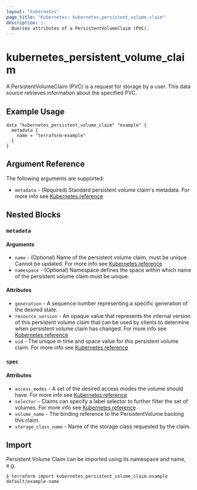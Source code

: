 ```yaml
---
layout: "kubernetes"
page_title: "Kubernetes: kubernetes_persistent_volume_claim"
description: |-
  Queries attributes of a PersistentVolumeClaim (PVC).
---
```


# kubernetes_persistent_volume_claim

A PersistentVolumeClaim (PVC) is a request for storage by a user. This data source retrieves information about the specified PVC.


## Example Usage

```hcl
data "kubernetes_persistent_volume_claim" "example" {
  metadata {
    name = "terraform-example"
  }
}
```

## Argument Reference

The following arguments are supported:

* `metadata` - (Required) Standard persistent volume claim's metadata. For more info see [Kubernetes reference](https://github.com/kubernetes/community/blob/master/contributors/devel/sig-architecture/api-conventions.md#metadata)



## Nested Blocks

### `metadata`

#### Arguments

* `name` - (Optional) Name of the persistent volume claim, must be unique. Cannot be updated. For more info see [Kubernetes reference](http://kubernetes.io/docs/user-guide/identifiers#names)
* `namespace` - (Optional) Namespace defines the space within which name of the persistent volume claim must be unique.

#### Attributes

* `generation` - A sequence number representing a specific generation of the desired state.
* `resource_version` - An opaque value that represents the internal version of this persistent volume claim that can be used by clients to determine when persistent volume claim has changed. For more info see [Kubernetes reference](https://github.com/kubernetes/community/blob/master/contributors/devel/sig-architecture/api-conventions.md#concurrency-control-and-consistency)
* `uid` - The unique in time and space value for this persistent volume claim. For more info see [Kubernetes reference](http://kubernetes.io/docs/user-guide/identifiers#uids)

### `spec`

#### Attributes

* `access_modes` - A set of the desired access modes the volume should have. For more info see [Kubernetes reference](http://kubernetes.io/docs/user-guide/persistent-volumes#access-modes-1)
* `selector` - Claims can specify a label selector to further filter the set of volumes. For more info see [Kubernetes reference](http://kubernetes.io/docs/user-guide/persistent-volumes#selector)
* `volume_name` - The binding reference to the PersistentVolume backing this claim.
* `storage_class_name` - Name of the storage class requested by the claim.

## Import

Persistent Volume Claim can be imported using its namespace and name, e.g.

```
$ terraform import kubernetes_persistent_volume_claim.example default/example-name
```
